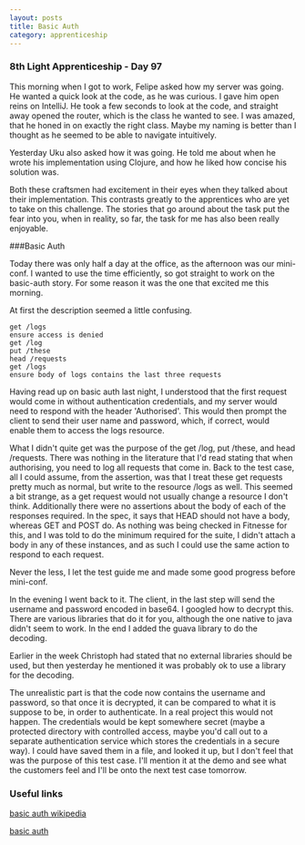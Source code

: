 ```yaml
---
layout: posts
title: Basic Auth
category: apprenticeship
---
```

### 8th Light Apprenticeship - Day 97

This morning when I got to work, Felipe asked how my server was going. He wanted a quick look at the code, as he was curious. I gave him open reins on IntelliJ. He took a few seconds to look at the code, and straight away opened the router, which is the class he wanted to see. I was amazed, that he honed in on exactly the right class. Maybe my naming is better than I thought as he seemed to be able to navigate intuitively. 

<!--break--> 

Yesterday Uku also asked how it was going. He told me about when he wrote his implementation using Clojure, and how he liked how concise his solution was. 

Both these craftsmen had excitement in their eyes when they talked about their implementation. This contrasts greatly to the apprentices who are yet to take on this challenge. The stories that go around about the task put the fear into you, when in reality, so far, the task for me has also been really enjoyable.


###Basic Auth

Today there was only half a day at the office, as the afternoon was our mini-conf. I wanted to use the time efficiently, so got straight to work on the basic-auth story. For some reason it was the one that excited me this morning. 

At first the description seemed a little confusing. 

    get /logs
    ensure access is denied
    get /log
    put /these
    head /requests
    get /logs
    ensure body of logs contains the last three requests
    
Having read up on basic auth last night, I understood that the first request would come in without authentication credentials, and my server would need to respond with the header 'Authorised'. This would then prompt the client to send their user name and password, which, if correct, would enable them to access the logs resource.

What I didn't quite get was the purpose of the get /log, put /these, and head /requests. There was nothing in the literature that I'd read stating that when authorising, you need to log all requests that come in. 
Back to the test case, all I could assume, from the assertion, was that I treat these get requests pretty much as normal, but write to the resource /logs as well. This seemed a bit strange, as a get request would not usually change a resource I don't think. Additionally there were no assertions about the body of each of the responses required. In the spec, it says that HEAD should not have a body, whereas GET and POST do. As nothing was being checked in Fitnesse for this, and I was told to do the minimum required for the suite, I didn't attach a body in any of these instances, and as such I could use the same action to respond to each request.

Never the less, I let the test guide me and made some good progress before mini-conf.

In the evening I went back to it. The client, in the last step will send the username and password encoded in base64. I googled how to decrypt this. There are various libraries that do it for you, although the one native to java didn't seem to work. In the end I added the guava library to do the decoding. 

Earlier in the week Christoph had stated that no external libraries should be used, but then yesterday he mentioned it was probably ok to use a library for the decoding. 

The unrealistic part is that the code now contains the username and password, so that once it is decrypted, it can be compared to what it is suppose to be, in order to authenticate. In a real project this would not happen. The credentials would be kept somewhere secret (maybe a protected directory with controlled access, maybe you'd call out to a separate authentication service which stores the credentials in a secure way). I could have saved them in a file, and looked it up, but I don't feel that was the purpose of this test case. I'll mention it at the demo and see what the customers feel and I'll be onto the next test case tomorrow. 

### Useful links

[basic auth wikipedia](https://en.wikipedia.org/wiki/Basic_access_authentication)

[basic auth](https://www.httpwatch.com/httpgallery/authentication/)
